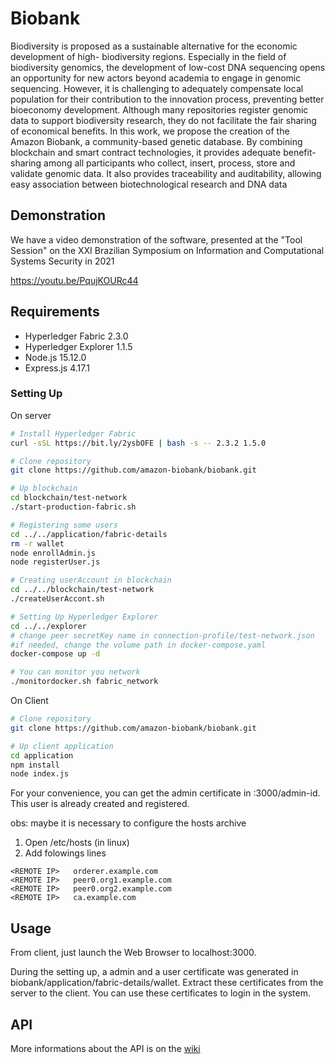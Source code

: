 # Biobank
Biodiversity is proposed as a sustainable alternative for the economic development of high-
biodiversity regions. Especially in the field of biodiversity genomics, the development of low-cost DNA
sequencing opens an opportunity for new actors beyond academia to engage in genomic sequencing.
However, it is challenging to adequately compensate local population for their contribution to the innovation
process, preventing better bioeconomy development. Although many repositories register genomic data
to support biodiversity research, they do not facilitate the fair sharing of economical benefits. 
In this work, we propose the creation of the Amazon Biobank, a community-based genetic
database. By combining blockchain and smart contract technologies, it provides adequate benefit-sharing
among all participants who collect, insert, process, store and validate genomic data. It also provides
traceability and auditability, allowing easy association between biotechnological research and DNA data

## Demonstration
We have a video demonstration of the software, presented at the "Tool Session" on the XXI Brazilian Symposium on Information and Computational Systems Security in 2021

https://youtu.be/PqujKOURc44


## Requirements
* Hyperledger Fabric 2.3.0
* Hyperledger Explorer 1.1.5
* Node.js 15.12.0
* Express.js 4.17.1

### Setting Up
On server
```bash
# Install Hyperledger Fabric
curl -sSL https://bit.ly/2ysbOFE | bash -s -- 2.3.2 1.5.0

# Clone repository
git clone https://github.com/amazon-biobank/biobank.git

# Up blockchain
cd blockchain/test-network
./start-production-fabric.sh

# Registering some users
cd ../../application/fabric-details
rm -r wallet
node enrollAdmin.js
node registerUser.js

# Creating userAccount in blockchain
cd ../../blockchain/test-network
./createUserAccont.sh

# Setting Up Hyperledger Explorer
cd ../../explorer
# change peer secretKey name in connection-profile/test-network.json
#if needed, change the volume path in docker-compose.yaml
docker-compose up -d

# You can monitor you network 
./monitordocker.sh fabric_network
```

On Client
```bash
# Clone repository
git clone https://github.com/amazon-biobank/biobank.git

# Up client application
cd application
npm install
node index.js
```
For your convenience, you can get the admin certificate in <REMOTE IP>:3000/admin-id. This user is already created and registered.

obs: maybe it is necessary to configure the hosts archive
1) Open /etc/hosts (in linux)
2) Add folowings lines
```
<REMOTE IP>   orderer.example.com
<REMOTE IP>   peer0.org1.example.com
<REMOTE IP>   peer0.org2.example.com
<REMOTE IP>   ca.example.com
```

## Usage
From client, just launch the Web Browser to localhost:3000.

During the setting up, a admin and a user certificate was generated in biobank/application/fabric-details/wallet. Extract these certificates from the server to the client. You can use these certificates to login in the system.

## API
More informations about the API is on the [wiki](https://github.com/amazon-biobank/biobank/wiki)
